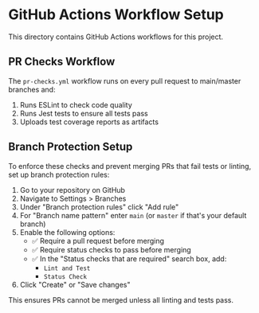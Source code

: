 # GitHub Actions Workflow Setup

This directory contains GitHub Actions workflows for this project.

## PR Checks Workflow

The `pr-checks.yml` workflow runs on every pull request to main/master branches and:

1. Runs ESLint to check code quality
2. Runs Jest tests to ensure all tests pass
3. Uploads test coverage reports as artifacts

## Branch Protection Setup

To enforce these checks and prevent merging PRs that fail tests or linting, set up branch protection rules:

1. Go to your repository on GitHub
2. Navigate to Settings > Branches
3. Under "Branch protection rules" click "Add rule"
4. For "Branch name pattern" enter `main` (or `master` if that's your default branch)
5. Enable the following options:
   - ✅ Require a pull request before merging
   - ✅ Require status checks to pass before merging
   - ✅ In the "Status checks that are required" search box, add:
     - `Lint and Test`
     - `Status Check`
6. Click "Create" or "Save changes"

This ensures PRs cannot be merged unless all linting and tests pass.
